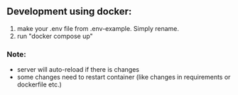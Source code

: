 ## Development using docker:
1. make your .env file from .env-example. Simply rename.
2. run "docker compose up"

### Note:
- server will auto-reload if there is changes
- some changes need to restart container (like changes in requirements or dockerfile etc.)
